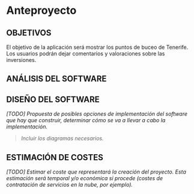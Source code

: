 # Anteproyecto

## OBJETIVOS

El objetivo de la aplicación será mostrar los puntos de buceo de Tenerife. Los usuarios podrán dejar comentarios y valoraciones sobre las inversiones.

## ANÁLISIS DEL SOFTWARE


## DISEÑO DEL SOFTWARE

*[TODO] Propuesta de posibles opciones de implementación del software que hay que construir, determinar cómo se va a llevar a cabo la implementación.*

>  *Incluir los diagramas necesarios.*

## ESTIMACIÓN DE COSTES

*[TODO] Estimar el coste que representará la creación del proyecto. Esta estimación será temporal y/o económica si procede (costes de contratación de servicios en la nube, por ejemplo).*
